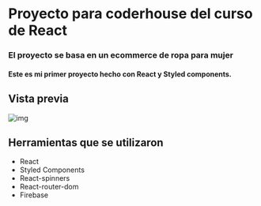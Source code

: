 
# Proyecto para coderhouse del curso de React

### El proyecto se basa en un ecommerce de ropa para mujer

#### Este es mi primer proyecto hecho con React y Styled components.

## Vista previa

![img](../assets/images/landing-react-ecommerce)


## Herramientas que se utilizaron

- React
- Styled Components
- React-spinners
- React-router-dom
- Firebase

